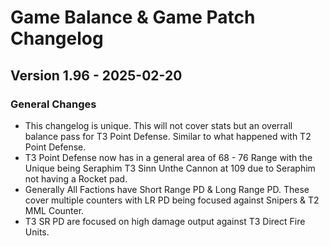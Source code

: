 # Game Balance & Game Patch Changelog

## Version 1.96 - 2025-02-20
### General Changes
- This changelog is unique. This will not cover stats but an overrall balance pass for T3 Point Defense. Similar to what happened with T2 Point Defense.
- T3 Point Defense now has in a general area of 68 - 76 Range with the Unique being Seraphim T3 Sinn Unthe Cannon at 109 due to Seraphim not having a Rocket pad.
- Generally All Factions have Short Range PD & Long Range PD. These cover multiple counters with LR PD being focused against Snipers & T2 MML Counter.
- T3 SR PD are focused on high damage output against T3 Direct Fire Units.

